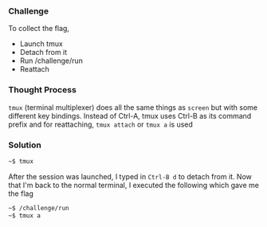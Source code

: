 ### Challenge

To collect the flag, 
- Launch tmux
- Detach from it
- Run /challenge/run 
- Reattach

### Thought Process

`tmux` (terminal multiplexer) does all the same things as `screen` but with some different key bindings. Instead of Ctrl-A, tmux uses Ctrl-B as its command prefix and for reattaching, `tmux attach` or `tmux a` is used

### Solution

```bash
~$ tmux
```
After the session was launched, I typed in `Ctrl-B d` to detach from it.
Now that I'm back to the normal terminal, I executed the following which gave me the flag

```bash
~$ /challenge/run
~$ tmux a
```
